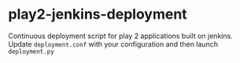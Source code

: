 play2-jenkins-deployment
========================

Continuous deployment script for play 2 applications built on jenkins.
Update `deployment.conf` with your configuration and then launch `deployment.py`
